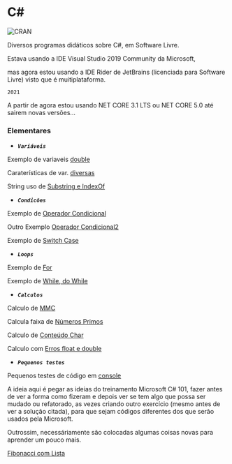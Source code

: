 # C#

![CRAN](https://img.shields.io/badge/%20LICENSE%20-GPL%203-blue.svg?style=for-the-badge)

Diversos programas didáticos sobre C#, em Software Livre.

Estava usando a IDE Visual Studio 2019 Community da Microsoft, 

mas agora estou usando a IDE Rider de JetBrains (licenciada para Software Livre) visto que é muitiplataforma.

```2021```

A partir de agora estou usando NET CORE 3.1 LTS ou NET CORE 5.0 até sairem novas versões...

                 

### Elementares

* ***```Variáveis```*** 

Exemplo de variaveis [double](TipoDouble/TipoDouble/Program.cs)

Caraterísticas de var. [diversas](TiposVar/VariaveisECarateristicas/Program.cs)

String uso de [Substring e IndexOf](SubStrings/SubStrings/Program.cs)

* ***```Condicões```*** 

Exemplo de [Operador Condicional](OperadorCondicional/OperadorCondicional/Program.cs)

Outro Exemplo [Operador Condicional2](OperadorCondicional2/OperadorCondicional2/Program.cs)

Exemplo de [Switch Case](SwitchCaseVogal/SwitchCaseVogal/Program.cs)

* ***```Loops```*** 

Exemplo de [For](oFor/oFor/Program.cs)

Exemplo de [While, do While](WhileDoWhile/WhileDoWhile/Program.cs)

* ***```Calculos```*** 

Calculo de [MMC](mmc/mmc/Program.cs)

Calcula faixa de [Números Primos](Csharp/Primos/Primos/Program.cs)

Calculo de [Conteúdo Char](ConteudoChar/ConteudoChar/Program.cs)

Calculo com [Erros float e double](ConsoleErrosFloatDouble/README.md)

* ***```Pequenos testes```***

Pequenos testes de código em [console](ConsoleTestes1/ConsoleTestes1)

A ideia aqui é pegar as ideias do treinamento Microsoft C# 101, fazer antes de ver a forma como fizeram e depois ver se tem algo que possa ser mudado ou refatorado, as vezes criando outro exercício (mesmo antes de ver a solução citada), para que sejam códigos diferentes dos que serão usados pela Microsoft.

Outrossim, necessáriamente são colocadas algumas coisas novas para aprender um pouco mais.

[Fibonacci com Lista](ConsoleTestes1/ConsoleTestes1/Exercicios.cs)
